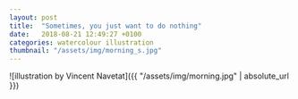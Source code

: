 ```yaml
---
layout: post
title:  "Sometimes, you just want to do nothing"
date:   2018-08-21 12:49:27 +0100
categories: watercolour illustration
thumbnail: "/assets/img/morning_s.jpg"
---
```

![illustration by Vincent Navetat]({{ "/assets/img/morning.jpg" | absolute_url }})
